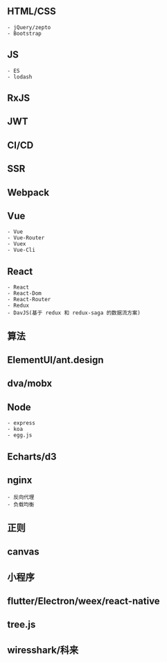 ## HTML/CSS
    - jQuery/zepto
    - Bootstrap

## JS
    - ES
    - lodash

## RxJS

## JWT

## CI/CD

## SSR

## Webpack

## Vue
    - Vue
    - Vue-Router
    - Vuex
    - Vue-Cli

## React
    - React
    - React-Dom
    - React-Router
    - Redux
    - DavJS(基于 redux 和 redux-saga 的数据流方案)

## 算法

## ElementUI/ant.design

## dva/mobx

## Node
    - express
    - koa
    - egg.js

## Echarts/d3

## nginx
    - 反向代理 
    - 负载均衡

## 正则

## canvas

## 小程序

## flutter/Electron/weex/react-native

## tree.js

## wiresshark/科来
